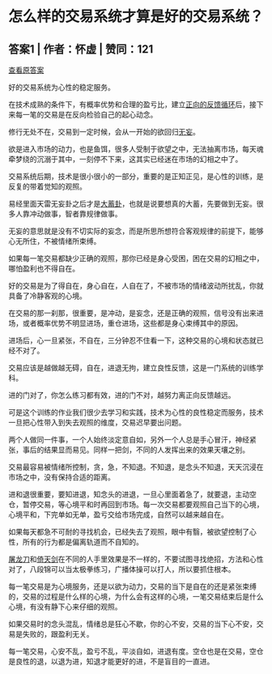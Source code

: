 # 怎么样的交易系统才算是好的交易系统？

## 答案1 | 作者：怀虚 | 赞同：121

[查看原答案](https://www.zhihu.com/question/12258158698/answer/113214186100)

好的交易系统为心性的稳定服务。

在技术成熟的条件下，有概率优势和合理的盈亏比，建立[正向的反馈循环](https://zhida.zhihu.com/search?content_id=715756914&content_type=Answer&match_order=1&q=%E6%AD%A3%E5%90%91%E7%9A%84%E5%8F%8D%E9%A6%88%E5%BE%AA%E7%8E%AF&zhida_source=entity)后，接下来每一笔的交易是在反向检验自己的起心动念。

修行无处不在，交易到一定时候，会从一开始的欲回归[无妄](https://zhida.zhihu.com/search?content_id=715756914&content_type=Answer&match_order=1&q=%E6%97%A0%E5%A6%84&zhida_source=entity)。

欲是进入市场的动力，也是鱼饵，很多人受制于欲望之中，无法抽离市场，每天魂牵梦绕的沉溺于其中，一刻停不下来，这其实已经迷在市场的幻相之中了。

交易系统后期，技术是很小很小的一部分，重要的是正知正见，是心性的训练，是反复的带着觉知的观照。

易经里面天雷无妄卦之后才是[大蓄卦](https://zhida.zhihu.com/search?content_id=715756914&content_type=Answer&match_order=1&q=%E5%A4%A7%E8%93%84%E5%8D%A6&zhida_source=entity)，也就是说要想真的大蓄，先要做到无妄。很多人靠冲动做事，智者靠规律做事。

无妄的意思就是没有不切实际的妄念，而是所思所想符合客观规律的前提下，能够心无所住，不被情绪所束缚。

如果每一笔交易都缺少正确的观照，那你已经是身心受困，困在交易的幻相之中，哪怕盈利也不得自在。

好的交易是为了得自在，身心自在，人自在了，不被市场的情绪波动所扰乱，你就具备了冷静客观的心境。

在交易的那一刹那，很重要，是冲动，是妄念，还是正确的观照，信号没有出来进场，或者概率优势不明显进场，重仓进场，这些都是身心束缚其中的原因。

进场后，心一旦紧张，不自在，三分钟忍不住看一下，这种交易的心境和状态就已经不对了。

交易应该是越做越无碍，自在，进退无拘，建立良性反馈，这是一门系统的训练学科。

进的门对了，你怎么练习都有效，进的门不对，越努力离正向反馈越远。

可是这个训练的作业我们很少去学习和实践，技术为心性的良性稳定而服务，技术一旦把心性带入到失去观照的维度，交易迟早要出问题。

两个人做同一件事，一个人始终淡定意自如，另外一个人总是手心冒汗，神经紧张，事后的结果显而易见。同样一把剑，不同的人发挥出来的效果天壤之别。

交易最容易被情绪所控制，贪，急，不知退。不知退，是念头不知退，天天沉浸在市场之中，没有保持合适的距离。

进和退很重要，要知进退，知念头的进退，一旦心里面着急了，就要退，主动空仓，暂停交易，等心境平和时再回到市场。每一次交易都要观照自己当下的心境，心境平和，下完单如无单，盈亏交给市场完成，自然可以越来越自在。

如果每天都急不可耐的寻找机会，已经失去了观照，眼中有翳，被欲望控制了心性，所有的行为都是偏离轨道而不自知的。

[屠龙刀](https://zhida.zhihu.com/search?content_id=715756914&content_type=Answer&match_order=1&q=%E5%B1%A0%E9%BE%99%E5%88%80&zhida_source=entity)和[倚天剑](https://zhida.zhihu.com/search?content_id=715756914&content_type=Answer&match_order=1&q=%E5%80%9A%E5%A4%A9%E5%89%91&zhida_source=entity)在不同的人手里效果是不一样的，不要试图寻找绝招，方法和心性对了，八段锦可以当太极拳练习，广播体操可以打人，所以要抓住根本。

每一笔交易是为心境服务，还是以欲为动力，交易的当下是自在的还是紧张束缚的，交易的过程是什么样的心境，为什么会有这样的心境，一笔交易结束后是什么心境，有没有静下心来仔细的观照。

如果交易时的念头混乱，情绪总是狂心不歇，你的心不安，交易的当下心不安，交易是失败的，跟盈利无关。

每一笔交易，心安不乱，盈亏不乱，平淡自如，进退有度。空仓也是在交易，空仓是良性的退，以退为进，知退才能更好的进，不是盲目的一直进。
